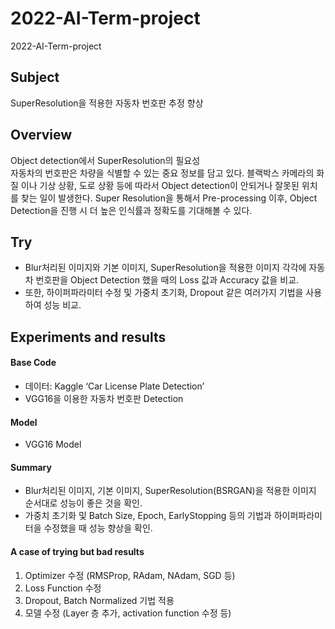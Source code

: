 # 2022-AI-Term-project
 2022-AI-Term-project

## Subject
SuperResolution을 적용한 자동차 번호판 추정 향상

## Overview
Object detection에서 SuperResolution의 필요성 <br>
자동차의 번호판은 차량을 식별할 수 있는 중요 정보를 담고 있다. 블랙박스 카메라의 화질
이나 기상 상황, 도로 상황 등에 따라서 Object detection이 안되거나 잘못된 위치를 찾는 일이
발생한다. Super Resolution을 통해서 Pre-processing 이후, Object Detection을 진행 시 더 높은
인식률과 정확도를 기대해볼 수 있다. <br>

## Try
- Blur처리된 이미지와 기본 이미지, SuperResolution을 적용한 이미지 각각에 자동차 번호판을 Object Detection 했을 때의 Loss 값과 Accuracy 값을 비교.<br>
- 또한, 하이퍼파라미터 수정 및 가중치 초기화, Dropout 같은 여러가지 기법을 사용하여 성능 비교. <br>

## Experiments and results
#### Base Code 
- 데이터: Kaggle ‘Car License Plate Detection’
- VGG16을 이용한 자동차 번호판 Detection

#### Model
- VGG16 Model

#### Summary
- Blur처리된 이미지, 기본 이미지, SuperResolution(BSRGAN)을 적용한 이미지 순서대로 성능이 좋은 것을 확인.
- 가중치 초기화 및 Batch Size, Epoch, EarlyStopping 등의 기법과 하이퍼파라미터을 수정했을 때 성능 향상을 확인.

#### A case of trying but bad results
1. Optimizer 수정 (RMSProp, RAdam, NAdam, SGD 등)
2. Loss Function 수정
3. Dropout, Batch Normalized 기법 적용
4. 모델 수정 (Layer 층 추가, activation function 수정 등)


